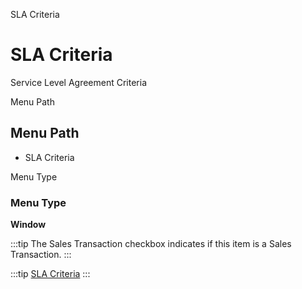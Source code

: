 
SLA Criteria
# SLA Criteria


Service Level Agreement Criteria

Menu Path
## Menu Path



- SLA Criteria

Menu Type
### Menu Type

**Window**

:::tip
The Sales Transaction checkbox indicates if this item is a Sales Transaction.
:::

:::tip
[SLA Criteria](functional-guide/window/window-sla-criteria.md)
:::